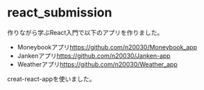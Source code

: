# react_submission

作りながら学ぶReact入門で以下のアプリを作りました。

- Moneybookアプリ<https://github.com/n20030/Moneybook_app>
- Jankenアプリ<https://github.com/n20030/Janken-app>
- Weatherアプリ<https://github.com/n20030/Weather_app>

creat-react-appを使いました。
